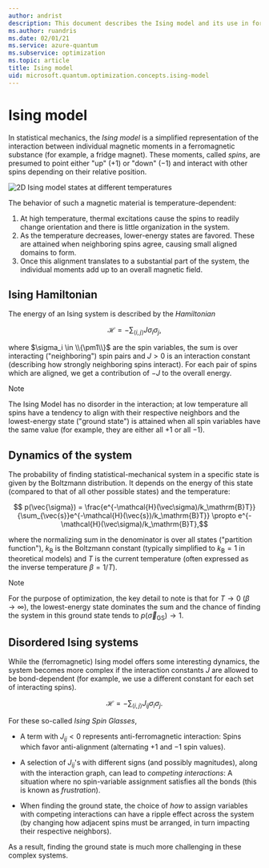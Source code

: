 ```yaml
---
author: andrist
description: This document describes the Ising model and its use in formulating optimization problems.
ms.author: ruandris
ms.date: 02/01/21
ms.service: azure-quantum
ms.subservice: optimization
ms.topic: article
title: Ising model
uid: microsoft.quantum.optimization.concepts.ising-model
---
```


# Ising model

In statistical mechanics, the *Ising model* is a simplified representation of
the interaction between individual magnetic moments in a ferromagnetic
substance (for example, a fridge magnet). These moments, called *spins*, are presumed to
point either "up" ($+1$) or "down" ($-1$) and interact with other spins
depending on their relative position.

![2D Ising model states at different temperatures](~/media/optimization-ising-model.png)

The behavior of such a magnetic material is temperature-dependent:

1. At high temperature, thermal excitations cause the spins to readily
   change orientation and there is little organization in the system.
2. As the temperature decreases, lower-energy states are favored. These
   are attained when neighboring spins agree, causing small aligned domains to
   form.
3. Once this alignment translates to a substantial part of the system, the
   individual moments add up to an overall magnetic field.

## Ising Hamiltonian

The energy of an Ising system is described by the *Hamiltonian*

$$ \mathcal{H} = -\sum_{\langle i,j\rangle} J \sigma_i\sigma_j, $$

where $\sigma_i \in \\{\pm1\\}$ are the spin variables, the sum is over
interacting ("neighboring") spin pairs and $J>0$ is an interaction constant
(describing how strongly neighboring spins interact). For each pair of spins
which are aligned, we get a contribution of $-J$ to the overall energy.

> [!NOTE]
> The Ising Model has no disorder in the interaction; at low temperature
> all spins have a tendency to align with their respective neighbors and
> the lowest-energy state ("ground state") is attained when all spin
> variables have the same value (for example, they are either all $+1$ or all $-1$).

## Dynamics of the system

The probability of finding statistical-mechanical system in a specific state is
given by the Boltzmann distribution. It depends on the energy of this state
(compared to that of all other possible states) and the temperature:

$$ p(\vec{\sigma}) = \frac{e^{-\mathcal{H}(\vec\sigma)/k_\mathrm{B}T}}{\sum_{\vec{s}}e^{-\mathcal{H}(\vec{s})/k_\mathrm{B}T}} \propto e^{-\mathcal{H}(\vec\sigma)/k_\mathrm{B}T},$$

where the normalizing sum in the denominator is over all states ("partition
function"), $k_\mathrm{B}$ is the Boltzmann constant (typically simplified to
$k_\mathrm{B}=1$ in theoretical models) and $T$ is the current temperature (often
expressed as the inverse temperature $\beta = 1/T$).

> [!NOTE]
> For the purpose of optimization, the key detail to note is that for $T\to 0$
> ($\beta\to\infty$), the lowest-energy state dominates the sum and the chance
> of finding the system in this ground state tends to
> $p(\vec\sigma_{\mathrm{GS}})\to 1$.

## Disordered Ising systems

While the (ferromagnetic) Ising model offers some interesting dynamics,
the system becomes more complex if the interaction constants $J$ are
allowed to be bond-dependent (for example, we use a different constant for
each set of interacting spins).

$$ \mathcal{H} = -\sum_{\langle i,j\rangle} J_{ij} \sigma_i\sigma_j. $$

For these so-called *Ising Spin Glasses*,

* A term with $J_{ij}<0$ represents anti-ferromagnetic interaction: 
  Spins which favor anti-alignment (alternating $+1$ and $-1$ spin values).

* A selection of $J_{ij}$'s with different signs (and possibly magnitudes),
  along with the interaction graph, can lead to *competing interactions*:
  A situation where no spin-variable assignment satisfies all the bonds
  (this is known as *frustration*).

* When finding the ground state, the choice of *how* to assign variables
  with competing interactions can have a ripple effect across the system
  (by changing how adjacent spins must be arranged, in turn impacting
  their respective neighbors).

As a result, finding the ground state is much more challenging in these
complex systems.